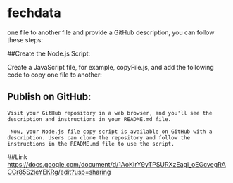 # fechdata
 one file to another file and provide a GitHub description, you can follow these steps:


 ##Create the Node.js Script:

Create a JavaScript file, for example, copyFile.js, and add the following code to copy one file to another:

##    Publish on GitHub:

    Visit your GitHub repository in a web browser, and you'll see the description and instructions in your README.md file.

     Now, your Node.js file copy script is available on GitHub with a description. Users can clone the repository and follow the instructions in the README.md file to use the script.


 ##Link
 https://docs.google.com/document/d/1AoKIrY9yTPSURXzEagi_oEGcvegRACCr85S2ieYEKRg/edit?usp=sharing
